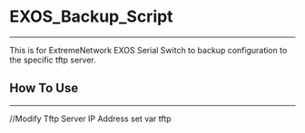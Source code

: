 # EXOS_Backup_Script
--------------------
This is for ExtremeNetwork EXOS Serial Switch to backup configuration to the specific tftp server.

## How To Use
--------------------
//Modify  Tftp Server IP Address
set var tftp <Tftp IP Address>
